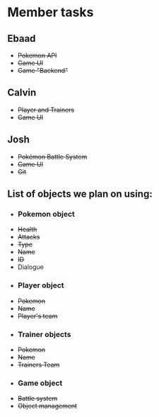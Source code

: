 # Member tasks
## Ebaad
- ~~Pokemon API~~
- ~~Game UI~~
- ~~Game "Backend"~~
## Calvin
- ~~Player and Trainers~~
- ~~Game UI~~
## Josh
- ~~Pokémon Battle System~~
- ~~Game UI~~
- ~~Git~~

## List of objects we plan on using:
- ### Pokemon object
- ~~Health~~
- ~~Attacks~~
- ~~Type~~
- ~~Name~~
- ~~ID~~
- Dialogue
- ### Player object
- ~~Pokemon~~
- ~~Name~~
- ~~Player's team~~
- ### Trainer objects
- ~~Pokemon~~
- ~~Name~~
- ~~Trainers Team~~
- ### Game object
- ~~Battle system~~
- ~~Object management~~
